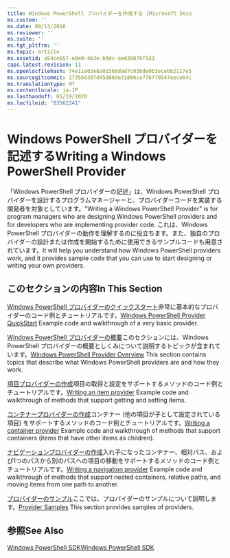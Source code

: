```yaml
---
title: Windows PowerShell プロバイダーを作成する |Microsoft Docs
ms.custom: ''
ms.date: 09/13/2016
ms.reviewer: ''
ms.suite: ''
ms.tgt_pltfrm: ''
ms.topic: article
ms.assetid: a54ce657-e0e0-4b3e-b9dc-aed39876f933
caps.latest.revision: 11
ms.openlocfilehash: 74e11e03e8a01568dad7c038de0b3ecebb2117e5
ms.sourcegitcommit: 173556307d45d88de31086ce776770547eece64c
ms.translationtype: MT
ms.contentlocale: ja-JP
ms.lasthandoff: 05/19/2020
ms.locfileid: "83562241"
---
```

# <a name="writing-a-windows-powershell-provider"></a><span data-ttu-id="24d91-102">Windows PowerShell プロバイダーを記述する</span><span class="sxs-lookup"><span data-stu-id="24d91-102">Writing a Windows PowerShell Provider</span></span>

<span data-ttu-id="24d91-103">「Windows PowerShell プロバイダーの記述」は、Windows PowerShell プロバイダーを設計するプログラムマネージャーと、プロバイダーコードを実装する開発者を対象としています。</span><span class="sxs-lookup"><span data-stu-id="24d91-103">"Writing a Windows PowerShell Provider" is for program managers who are designing Windows PowerShell providers and for developers who are implementing provider code.</span></span> <span data-ttu-id="24d91-104">これは、Windows PowerShell プロバイダーの動作を理解するのに役立ちます。また、独自のプロバイダーの設計または作成を開始するために使用できるサンプルコードも用意されています。</span><span class="sxs-lookup"><span data-stu-id="24d91-104">It will help you understand how Windows PowerShell providers work, and it provides sample code that you can use to start designing or writing your own providers.</span></span>

## <a name="in-this-section"></a><span data-ttu-id="24d91-105">このセクションの内容</span><span class="sxs-lookup"><span data-stu-id="24d91-105">In This Section</span></span>

<span data-ttu-id="24d91-106">[Windows PowerShell プロバイダーのクイックスタート](./windows-powershell-provider-quickstart.md)非常に基本的なプロバイダーのコード例とチュートリアルです。</span><span class="sxs-lookup"><span data-stu-id="24d91-106">[Windows PowerShell Provider QuickStart](./windows-powershell-provider-quickstart.md) Example code and walkthrough of a very basic provider.</span></span>

<span data-ttu-id="24d91-107">[Windows PowerShell プロバイダーの概要](./windows-powershell-provider-overview.md)このセクションには、Windows PowerShell プロバイダーの概要としくみについて説明するトピックが含まれています。</span><span class="sxs-lookup"><span data-stu-id="24d91-107">[Windows PowerShell Provider Overview](./windows-powershell-provider-overview.md) This section contains topics that describe what Windows PowerShell providers are and how they work.</span></span>

<span data-ttu-id="24d91-108">[項目プロバイダーの作成](./writing-an-item-provider.md)項目の取得と設定をサポートするメソッドのコード例とチュートリアルです。</span><span class="sxs-lookup"><span data-stu-id="24d91-108">[Writing an item provider](./writing-an-item-provider.md) Example code and walkthrough of methods that support getting and setting items.</span></span>

<span data-ttu-id="24d91-109">[コンテナープロバイダーの作成](./writing-a-container-provider.md)コンテナー (他の項目が子として設定されている項目) をサポートするメソッドのコード例とチュートリアルです。</span><span class="sxs-lookup"><span data-stu-id="24d91-109">[Writing a container provider](./writing-a-container-provider.md) Example code and walkthrough of methods that support containers (items that have other items as children).</span></span>

<span data-ttu-id="24d91-110">[ナビゲーションプロバイダーの作成](./writing-a-navigation-provider.md)入れ子になったコンテナー、相対パス、および1つのパスから別のパスへの項目の移動をサポートするメソッドのコード例とチュートリアルです。</span><span class="sxs-lookup"><span data-stu-id="24d91-110">[Writing a navigation provider](./writing-a-navigation-provider.md) Example code and walkthrough of methods that support nested containers, relative paths, and moving items from one path to another.</span></span>

<span data-ttu-id="24d91-111">[プロバイダーのサンプル](./provider-samples.md)ここでは、プロバイダーのサンプルについて説明します。</span><span class="sxs-lookup"><span data-stu-id="24d91-111">[Provider Samples](./provider-samples.md) This section provides samples of providers.</span></span>

## <a name="see-also"></a><span data-ttu-id="24d91-112">参照</span><span class="sxs-lookup"><span data-stu-id="24d91-112">See Also</span></span>

[<span data-ttu-id="24d91-113">Windows PowerShell SDK</span><span class="sxs-lookup"><span data-stu-id="24d91-113">Windows PowerShell SDK</span></span>](../windows-powershell-reference.md)
